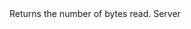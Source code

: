 <function name="GetNumBytesRead" parent="bf_read" type="classfunc">
	<description>
		Returns the number of bytes read.
	</description>
	<realm>Server</realm>
	<rets>
		<ret name="bytes" type="number"></ret>
	</rets>
</function>
